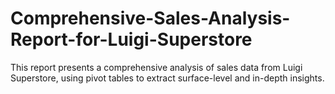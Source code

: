 # Comprehensive-Sales-Analysis-Report-for-Luigi-Superstore
This report presents a comprehensive analysis of sales data from Luigi Superstore, using pivot tables to extract surface-level and in-depth insights. 
